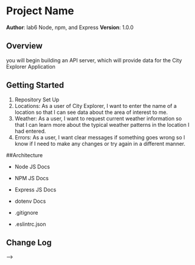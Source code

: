 # Project Name

**Author**: lab6 Node, npm, and Express
**Version**: 1.0.0 

## Overview
 you will begin building an API server, which will provide data for the City Explorer Application

## Getting Started
1. Repository Set Up
2. Locations: As a user of City Explorer, I want to enter the name of a location so that I can see data about the area of interest to me.
3. Weather: As a user, I want to request current weather information so that I can learn more about the typical weather patterns in the location I had entered.
4. Errors: As a user, I want clear messages if something goes wrong so I know if I need to make any changes or try again in a different manner.


##Architecture
- Node JS Docs

- NPM JS Docs

- Express JS Docs

- dotenv Docs
- .gitignore
- .eslintrc.json

## Change Log
<!-- Use this area to document the iterative changes made to your application as each feature is successfully implemented. Use time stamps. Here's an examples:

30-08-2020 Application now has a fully-functional express server, with a GET route for the location resource.
30-08-2020 Application now has a fully-functional express server, with a GET route for the weather resource.

## Credits and Collaborations
<!-- Give credit (and a link) to other people or resources that helped you build this application. -->
-->